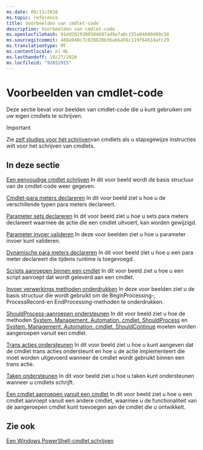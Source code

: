 ```yaml
---
ms.date: 09/13/2016
ms.topic: reference
title: Voorbeelden van cmdlet-code
description: Voorbeelden van cmdlet-code
ms.openlocfilehash: 91dd2019300504697ad9a7a0c155a04600d09c58
ms.sourcegitcommit: 488a940c7c828820b36a6ba56c119f64614afc29
ms.translationtype: MT
ms.contentlocale: nl-NL
ms.lasthandoff: 10/27/2020
ms.locfileid: "92652915"
---
```

# <a name="examples-of-cmdlet-code"></a>Voorbeelden van cmdlet-code

Deze sectie bevat voor beelden van cmdlet-code die u kunt gebruiken om uw eigen cmdlets te schrijven.

> [!IMPORTANT]
> Zie [zelf studies voor het schrijven](./tutorials-for-writing-cmdlets.md)van cmdlets als u stapsgewijze instructies wilt voor het schrijven van cmdlets.

## <a name="in-this-section"></a>In deze sectie

[Een eenvoudige cmdlet schrijven](./how-to-write-a-simple-cmdlet.md) In dit voor beeld wordt de basis structuur van de cmdlet-code weer gegeven.

[Cmdlet-para meters declareren](./how-to-declare-cmdlet-parameters.md) In dit voor beeld ziet u hoe u de verschillende typen para meters declareert.

[Parameter sets declareren](./how-to-declare-parameter-sets.md) In dit voor beeld ziet u hoe u sets para meters declareert waarmee de actie die een cmdlet uitvoert, kan worden gewijzigd.

[Parameter invoer valideren](./how-to-validate-parameter-input.md) In deze voor beelden ziet u hoe u parameter invoer kunt valideren.

[Dynamische para meters declareren](./how-to-declare-dynamic-parameters.md) In dit voor beeld ziet u hoe u een para meter declareert die tijdens runtime is toegevoegd.

[Scripts aanroepen binnen een cmdlet](./how-to-invoke-scripts-within-a-cmdlet.md) In dit voor beeld ziet u hoe u een script aanroept dat wordt geleverd aan een cmdlet.

[Invoer verwerkings methoden onderdrukken](./how-to-override-input-processing-methods.md) In deze voor beelden ziet u de basis structuur die wordt gebruikt om de BeginProcessing-, ProcessRecord-en EndProcessing-methoden te onderdrukken.

[ShouldProcess-aanroepen ondersteunen](./how-to-request-confirmations.md) In dit voor beeld ziet u hoe de methoden [System. Management. Automation. cmdlet. ShouldProcess](/dotnet/api/System.Management.Automation.Cmdlet.ShouldProcess) en [System. Management. Automation. cmdlet. ShouldContinue](/dotnet/api/System.Management.Automation.Cmdlet.ShouldContinue) moeten worden aangeroepen vanuit een cmdlet.

[Trans acties ondersteunen](./how-to-support-transactions.md) In dit voor beeld ziet u hoe u kunt aangeven dat de cmdlet trans acties ondersteunt en hoe u de actie implementeert die moet worden uitgevoerd wanneer de cmdlet wordt gebruikt binnen een trans actie.

[Taken ondersteunen](./how-to-support-jobs.md) In dit voor beeld ziet u hoe u taken kunt ondersteunen wanneer u cmdlets schrijft.

[Een cmdlet aanroepen vanuit een cmdlet](./how-to-invoke-a-cmdlet-from-within-a-cmdlet.md) In dit voor beeld ziet u hoe u een cmdlet aanroept vanuit een andere cmdlet, waarmee u de functionaliteit van de aangeroepen cmdlet kunt toevoegen aan de cmdlet die u ontwikkelt.

## <a name="see-also"></a>Zie ook

[Een Windows PowerShell-cmdlet schrijven](./writing-a-windows-powershell-cmdlet.md)
